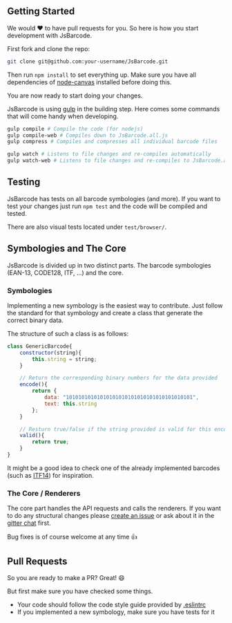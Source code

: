 Getting Started
----
We would :heart: to have pull requests for you. So here is how you start development with JsBarcode.

First fork and clone the repo:
````bash
git clone git@github.com:your-username/JsBarcode.git
````

Then run ``npm install`` to set everything up. Make sure you have all dependencies of [node-canvas](https://github.com/Automattic/node-canvas) installed before doing this.

You are now ready to start doing your changes.

JsBarcode is using [gulp](http://gulpjs.com/) in the building step. Here comes some commands that will come handy when developing.

````bash
gulp compile # Compile the code (for nodejs)
gulp compile-web # Compiles down to JsBarcode.all.js
gulp compress # Compiles and compresses all individual barcode files

gulp watch # Listens to file changes and re-compiles automatically
gulp watch-web # Listens to file changes and re-compiles to JsBarcode.all.js automatically
````

Testing
----
JsBarcode has tests on all barcode symbologies (and more). If you want to test your changes just run ``npm test`` and the code will be compiled and tested.

There are also visual tests located under ``test/browser/``.

Symbologies and The Core
----
JsBarcode is divided up in two distinct parts. The barcode symbologies (EAN-13, CODE128, ITF, ...) and the core.

### Symbologies
Implementing a new symbology is the easiest way to contribute. Just follow the standard for that symbology and create a class that generate the correct binary data.

The structure of such a class is as follows:

````javascript
class GenericBarcode{
	constructor(string){
		this.string = string;
	}

	// Return the corresponding binary numbers for the data provided
	encode(){
		return {
			data: "10101010101010101010101010101010101010101",
			text: this.string
		};
	}

	// Resturn true/false if the string provided is valid for this encoder
	valid(){
		return true;
	}
}
````

It might be a good idea to check one of the already implemented barcodes (such as [ITF14](https://github.com/lindell/JsBarcode/blob/master/src/barcodes/ITF14/index.js)) for inspiration. 

### The Core / Renderers
The core part handles the API requests and calls the renderers. If you want to do any structural changes please [create an issue](https://github.com/lindell/JsBarcode/issues/new) or ask about it in the [gitter chat](https://gitter.im/lindell/JsBarcode) first.

Bug fixes is of course welcome at any time :+1:

Pull Requests
----
So you are ready to make a PR? Great! :smile:

But first make sure you have checked some things.

* Your code should follow the code style guide provided by [.eslintrc](https://github.com/lindell/JsBarcode/blob/master/.eslintrc)
* If you implemented a new symbology, make sure you have tests for it
